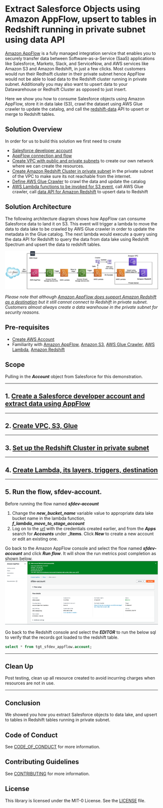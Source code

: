 # Extract Salesforce Objects using Amazon AppFlow, upsert to tables in Redshift running in private subnet using data API

[Amazon AppFlow](https://aws.amazon.com/appflow/) is a fully managed integration service that enables you to securely transfer data between Software-as-a-Service (SaaS) applications like Salesforce, Marketo, Slack, and ServiceNow, and AWS services like Amazon S3 and Amazon Redshift, in just a few clicks. Most customers would run their Redhsift cluster in their private subnet hence AppFlow would not be able to load data to the Redshift cluster running in private subnet. Additionally you may also want to upsert data to your Datawarehouse or Redhsift Cluster as opposed to just insert. 

Here we show you how to consume Salesforce objects using Amazon AppFlow, store it in data lake (S3), crawl the dataset using AWS Glue crawler to update the catalog, and call the [redshift-data](https://boto3.amazonaws.com/v1/documentation/api/latest/reference/services/redshift-data.html#client) API to upsert or merge to Redshift tables.

## Solution Overview

In order for us to build this solution we first need to create 

* [Salesforce developer account](https://developer.salesforce.com) 
* [AppFlow connection and flow](https://aws.amazon.com/appflow/getting-started/)
* [Create VPC with public and private subnets](https://docs.aws.amazon.com/batch/latest/userguide/create-public-private-vpc.html) to create our own network where we can create the resources.
* [Create Amazon Redshift Cluster in private subnet](https://docs.aws.amazon.com/redshift/latest/gsg/rs-gsg-launch-sample-cluster.html) in the private subnet of the VPC to make sure its not reachable from the internet.
* [Define AWS Glue Crawler](https://docs.aws.amazon.com/glue/latest/dg/add-crawler.html) to crawl the data and update the catalog
* [AWS Lambda functions to be invoked for S3 event](https://docs.aws.amazon.com/lambda/latest/dg/with-s3.html), call AWS Glue crawler, call [data API for Amazon Redshift](https://aws.amazon.com/about-aws/whats-new/2020/09/announcing-data-api-for-amazon-redshift/) to upsert data to Redshift

## Solution Architecture

The following architecture diagram shows how AppFlow can consume Salesforce data to land it on S3. This event will trigger a lambda to move the data to data lake to be crawled by AWS Glue crawler in order to update the metadata in the Glue catalog. The next lambda would execute a query using the data API for Redshift to query the data from data lake using Redshift Spectrum and upsert the data to redshift tables.

![architecture](images/SF_AppFlow_Upsert_Redshift.jpg)

*Please note that although [Amazon AppFlow does support Amazon Redshift as a destination](https://docs.aws.amazon.com/appflow/latest/userguide/requirements.html#redshift) but it still cannot connect to Redshift in private subnet. Customers almost always create a data warehouse in the private subnet for security reasons.*

## Pre-requisites
- [Create AWS Account](https://aws.amazon.com/premiumsupport/knowledge-center/create-and-activate-aws-account/)
- Familiarity with [Amazon AppFlow](https://aws.amazon.com/appflow/), [Amazon S3](https://aws.amazon.com/s3/), [AWS Glue Crawler](https://docs.aws.amazon.com/glue/latest/dg/add-crawler.html), [AWS Lambda](https://aws.amazon.com/lambda/), [Amazon Redshift](https://aws.amazon.com/redshift/)

## Scope
Pulling in the _**Account**_ object from Salesforce for this demonstration.

----

## 1. [Create a Salesforce developer account and extract data using AppFlow](AppFlow_extract_from_Salesforce.md)

----

## 2. [Create VPC, S3, Glue](Create_VPC_S3_Glue.md)

----

## 3. [Set up the Redshift Cluster in private subnet](Create_Redshift_Private.md)

----

## 4. [Create Lambda, its layers, triggers, destination](Create_Lambda_Layers_Triggers_Destination.md)

----

## 5. Run the flow, sfdev-account.

Before running the flow named _**sfdev-account**_
1. Change the _**new_bucket_name**_ variable value to appropriate data lake bucket name in the lambda function, _**f_lambda_move_to_stage_account**_
2. Log on to the [url](https://login.salesforce.com) with the credentials created earlier, and from the _**Apps**_ search for _**Accounts**_ under _**Items**. Click _**New**_ to create a new account or edit an existing one.

Go back to the Amazon AppFlow console and select the flow named _**sfdev-account**_ and click _**Run flow**_. It will show the run metrics post completion as shown below.
![Run_appflow](images/Run_appflow.png)

Go back to the Redshift console and select the _**EDITOR**_ to run the below sql to verify that the records got loaded to the redshift table.
```sql
select * from tgt_sfdev_appflow.account;
```

----

## Clean Up

Post testing, clean up all resource created to avoid incurring charges when resources are not in use.

----

## Conclusion

We showed you how you extract Salesforce objects to data lake, and upsert to tables in Redshift tables running in private subnet.

## Code of Conduct

See [CODE_OF_CONDUCT](CODE_OF_CONDUCT.md) for more information.

## Contributing Guidelines

See [CONTRIBUTING](CONTRIBUTING.md#security-issue-notifications) for more information.

## License

This library is licensed under the MIT-0 License. See the [LICENSE](LICENSE) file.